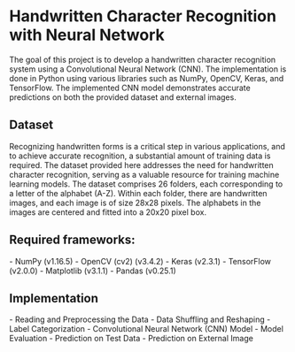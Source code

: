 # Handwritten Character Recognition with Neural Network

The goal of this project is to develop a handwritten character recognition system using a Convolutional Neural Network (CNN). The implementation is done in Python using various libraries such as NumPy, OpenCV, Keras, and TensorFlow. The implemented CNN model demonstrates accurate predictions on both the provided dataset and external images.

<h2>Dataset</h2>

Recognizing handwritten forms is a critical step in various applications, and to achieve accurate recognition, a substantial amount of training data is required. The dataset provided here addresses the need for handwritten character recognition, serving as a valuable resource for training machine learning models. The dataset comprises 26 folders, each corresponding to a letter of the alphabet (A-Z). Within each folder, there are handwritten images, and each image is of size 28x28 pixels. The alphabets in the images are centered and fitted into a 20x20 pixel box.

<h2>Required frameworks:</h2>
- NumPy (v1.16.5)
- OpenCV (cv2) (v3.4.2)
- Keras (v2.3.1)
- TensorFlow (v2.0.0)
- Matplotlib (v3.1.1)
- Pandas (v0.25.1)

<h2>Implementation</h2>
- Reading and Preprocessing the Data
- Data Shuffling and Reshaping
- Label Categorization
- Convolutional Neural Network (CNN) Model
- Model Evaluation
- Prediction on Test Data
- Prediction on External Image 


